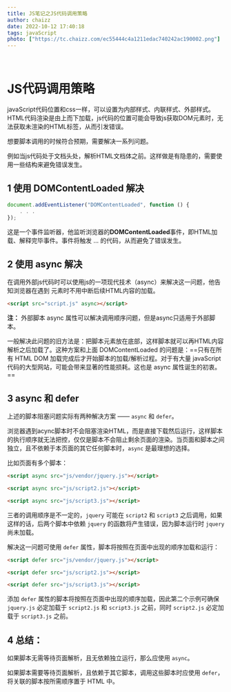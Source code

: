 ```yaml
---
title: JS笔记之JS代码调用策略
author: chaizz
date: 2022-10-12 17:40:18
tags: javaScript
photo: ["https://tc.chaizz.com/ec55444c4a1211edac740242ac190002.png"]
---
```


​          

<!--more-->

# JS代码调用策略

javaScript代码位置和css一样，可以设置为内部样式、内联样式、外部样式。HTML代码渲染是由上而下加载，js代码的位置可能会导致js获取DOM元素时，无法获取未渲染的HTML标签，从而引发错误。

想要脚本调用的时候符合预期，需要解决一系列问题。

例如当js代码处于文档头处，解析HTML文档体之前。这样做是有隐患的，需要使用一些结构来避免错误发生。

## 1 使用 DOMContentLoaded 解决

```js
document.addEventListener("DOMContentLoaded", function () {
    . . .
});
```

这是一个事件监听器，他监听浏览器的**DOMContentLoaded**事件，即HTML加载、解释完毕事件。事件将触发 ... 的代码，从而避免了错误发生。

## 2 使用 async 解决

在调用外部js代码时可以使用js的一项现代技术（async）来解决这一问题，他告知浏览器在遇到<javaScript> 元素时不用中断后续HTML内容的加载。

```html
<script src="script.js" async></script>
```

**注：** 外部脚本 async 属性可以解决调用顺序问题，但是async只适用于外部脚本。



一般解决此问题的旧方法是：把脚本元素放在底部，这样脚本就可以再HTML内容解析之后加载了。这种方案和上面 DOMContentLoaded 的问题是：==只有在所有 HTML DOM 加载完成后才开始脚本的加载/解析过程。对于有大量 javaScript 代码的大型网站，可能会带来显著的性能损耗。这也是 async 属性诞生的初衷。==

## 3 async 和 defer

上述的脚本阻塞问题实际有两种解决方案 —— `async` 和 `defer`。

浏览器遇到acync脚本时不会阻塞渲染HTML，而是直接下载然后运行，这样脚本的执行顺序就无法把控，仅仅是脚本不会阻止剩余页面的渲染。当页面和脚本之间独立，且不依赖于本页面的其它任何脚本时，`async` 是最理想的选择。

比如页面有多个脚本：

```html
<script async src="js/vendor/jquery.js"></script>

<script async src="js/script2.js"></script>

<script async src="js/script3.js"></script>
```

三者的调用顺序是不一定的，`jquery` 可能在 `script2` 和 `script3` 之后调用，如果这样的话，后两个脚本中依赖 `jquery` 的函数将产生错误，因为脚本运行时 `jquery` 尚未加载。

解决这一问题可使用 `defer` 属性，脚本将按照在页面中出现的顺序加载和运行：

```html
<script defer src="js/vendor/jquery.js"></script>

<script defer src="js/script2.js"></script>

<script defer src="js/script3.js"></script>
```

添加 `defer` 属性的脚本将按照在页面中出现的顺序加载，因此第二个示例可确保 `jquery.js` 必定加载于 `script2.js` 和 `script3.js` 之前，同时 `script2.js` 必定加载于 `script3.js` 之前。



## 4 总结：

如果脚本无需等待页面解析，且无依赖独立运行，那么应使用 `async`。

如果脚本需要等待页面解析，且依赖于其它脚本，调用这些脚本时应使用 `defer`，将关联的脚本按所需顺序置于 HTML 中。











​          
